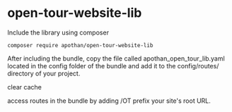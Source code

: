 # open-tour-website-lib

Include the library using composer

```
composer require apothan/open-tour-website-lib
```
After including the bundle, copy the file called apothan_open_tour_lib.yaml located in the 
config folder of the bundle and add it to the config/routes/ directory of your project.

clear cache

access routes in the bundle by adding /OT prefix your site's root URL.
